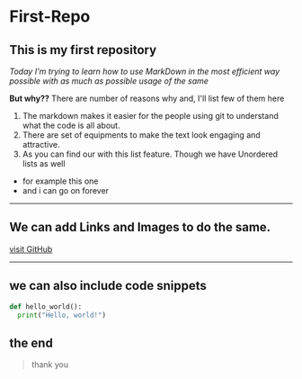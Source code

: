 # First-Repo
## This is my first repository
*Today I'm trying to learn how to use MarkDown in the most efficient way possible with as much as possible usage of the same*

**But why??**
There are number of reasons why and, I'll list few of them here
1. The markdown makes it easier for the people using git to understand what the code is all about.
2. There are set of equipments to make the text look engaging and attractive.
3. As you can find our with this list feature. Though we have Unordered lists as well

- for example this one
- and i can go on forever

---

## We can add Links and Images to do the same.
[visit GitHub](https://github.com/anjalisoni19)

---

## we can also include code snippets 
```python
def hello_world():
  print("Hello, world!")
```
## the end
> thank you 

